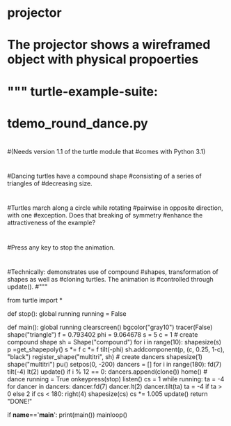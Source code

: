 # projector
# The projector shows a wireframed object with physical propoerties
# """      turtle-example-suite:
#
#         tdemo_round_dance.py
#
#(Needs version 1.1 of the turtle module that
#comes with Python 3.1)
#
#Dancing turtles have a compound shape
#consisting of a series of triangles of
#decreasing size.
#
#Turtles march along a circle while rotating
#pairwise in opposite direction, with one
#exception. Does that breaking of symmetry
#enhance the attractiveness of the example?
#
#Press any key to stop the animation.
#
#Technically: demonstrates use of compound
#shapes, transformation of shapes as well as
#cloning turtles. The animation is
#controlled through update().
#"""

from turtle import *

def stop():
    global running
    running = False

def main():
    global running
    clearscreen()
    bgcolor("gray10")
    tracer(False)
    shape("triangle")
    f =   0.793402
    phi = 9.064678
    s = 5
    c = 1
    # create compound shape
    sh = Shape("compound")
    for i in range(10):
        shapesize(s)
        p =get_shapepoly()
        s *= f
        c *= f
        tilt(-phi)
        sh.addcomponent(p, (c, 0.25, 1-c), "black")
    register_shape("multitri", sh)
    # create dancers
    shapesize(1)
    shape("multitri")
    pu()
    setpos(0, -200)
    dancers = []
    for i in range(180):
        fd(7)
        tilt(-4)
        lt(2)
        update()
        if i % 12 == 0:
            dancers.append(clone())
    home()
    # dance
    running = True
    onkeypress(stop)
    listen()
    cs = 1
    while running:
        ta = -4
        for dancer in dancers:
            dancer.fd(7)
            dancer.lt(2)
            dancer.tilt(ta)
            ta = -4 if ta > 0 else 2
        if cs < 180:
            right(4)
            shapesize(cs)
            cs *= 1.005
        update()
    return "DONE!"

if __name__=='__main__':
    print(main())
    mainloop()


